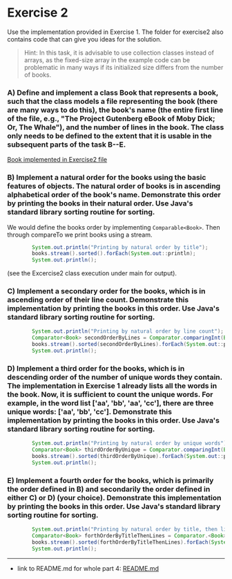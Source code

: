 # Exercise 2

Use the implementation provided in Exercise 1. The folder for exercise2 also contains code that can give you ideas for the solution.

>Hint: In this task, it is advisable to use collection classes instead of arrays, as the fixed-size array in the example code can be problematic in many ways if its initialized size differs from the number of books.


### A) Define and implement a class Book that represents a book, such that the class models a file representing the book (there are many ways to do this), the book's name (the entire first line of the file, e.g., "The Project Gutenberg eBook of Moby Dick; Or, The Whale"), and the number of lines in the book. The class only needs to be defined to the extent that it is usable in the subsequent parts of the task B--E.

[Book implemented in Exercise2 file](Exercise2.java)


### B) Implement a natural order for the books using the basic features of objects. The natural order of books is in ascending alphabetical order of the book's name. Demonstrate this order by printing the books in their natural order. Use Java's standard library sorting routine for sorting.

We would define the books order by implementing `Comparable<Book>`.
Then through compareTo we print books using a stream.

```java
        System.out.println("Printing by natural order by title");
        books.stream().sorted().forEach(System.out::println);
        System.out.println();
```

(see the Excercise2 class execution under main for output).

### C) Implement a secondary order for the books, which is in ascending order of their line count. Demonstrate this implementation by printing the books in this order. Use Java's standard library sorting routine for sorting.

```java
        System.out.println("Printing by natural order by line count");
        Comparator<Book> secondOrderByLines = Comparator.comparingInt(Book::lineCount);
        books.stream().sorted(secondOrderByLines).forEach(System.out::println);
        System.out.println();
```

### D) Implement a third order for the books, which is in descending order of the number of unique words they contain. The implementation in Exercise 1 already lists all the words in the book. Now, it is sufficient to count the unique words. For example, in the word list ['aa', 'bb', 'aa', 'cc'], there are three unique words: ['aa', 'bb', 'cc']. Demonstrate this implementation by printing the books in this order. Use Java's standard library sorting routine for sorting.

```java
        System.out.println("Printing by natural order by unique words");
        Comparator<Book> thirdOrderByUnique = Comparator.comparingInt(Book::uniqueWords).reversed();
        books.stream().sorted(thirdOrderByUnique).forEach(System.out::println);
        System.out.println();
```

### E) Implement a fourth order for the books, which is primarily the order defined in B) and secondarily the order defined in either C) or D) (your choice). Demonstrate this implementation by printing the books in this order. Use Java's standard library sorting routine for sorting.

```java
        System.out.println("Printing by natural order by title, then line count");
        Comparator<Book> forthOrderByTitleThenLines = Comparator.<Book>naturalOrder().thenComparing(secondOrderByLines);
        books.stream().sorted(forthOrderByTitleThenLines).forEach(System.out::println);
        System.out.println();
```

---

- link to README.md for whole part 4: [README.md](../README.md)